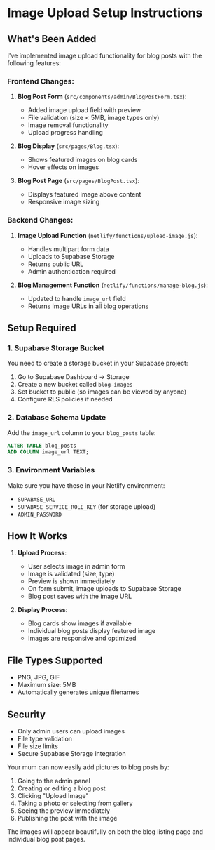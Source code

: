 # Image Upload Setup Instructions

## What's Been Added

I've implemented image upload functionality for blog posts with the following features:

### Frontend Changes:
1. **Blog Post Form** (`src/components/admin/BlogPostForm.tsx`):
   - Added image upload field with preview
   - File validation (size < 5MB, image types only)
   - Image removal functionality
   - Upload progress handling

2. **Blog Display** (`src/pages/Blog.tsx`):
   - Shows featured images on blog cards
   - Hover effects on images

3. **Blog Post Page** (`src/pages/BlogPost.tsx`):
   - Displays featured image above content
   - Responsive image sizing

### Backend Changes:
1. **Image Upload Function** (`netlify/functions/upload-image.js`):
   - Handles multipart form data
   - Uploads to Supabase Storage
   - Returns public URL
   - Admin authentication required

2. **Blog Management Function** (`netlify/functions/manage-blog.js`):
   - Updated to handle `image_url` field
   - Returns image URLs in all blog operations

## Setup Required

### 1. Supabase Storage Bucket
You need to create a storage bucket in your Supabase project:

1. Go to Supabase Dashboard → Storage
2. Create a new bucket called `blog-images`
3. Set bucket to public (so images can be viewed by anyone)
4. Configure RLS policies if needed

### 2. Database Schema Update
Add the `image_url` column to your `blog_posts` table:

```sql
ALTER TABLE blog_posts 
ADD COLUMN image_url TEXT;
```

### 3. Environment Variables
Make sure you have these in your Netlify environment:
- `SUPABASE_URL`
- `SUPABASE_SERVICE_ROLE_KEY` (for storage upload)
- `ADMIN_PASSWORD`

## How It Works

1. **Upload Process**:
   - User selects image in admin form
   - Image is validated (size, type)
   - Preview is shown immediately
   - On form submit, image uploads to Supabase Storage
   - Blog post saves with the image URL

2. **Display Process**:
   - Blog cards show images if available
   - Individual blog posts display featured image
   - Images are responsive and optimized

## File Types Supported
- PNG, JPG, GIF
- Maximum size: 5MB
- Automatically generates unique filenames

## Security
- Only admin users can upload images
- File type validation
- File size limits
- Secure Supabase Storage integration

Your mum can now easily add pictures to blog posts by:
1. Going to the admin panel
2. Creating or editing a blog post
3. Clicking "Upload Image" 
4. Taking a photo or selecting from gallery
5. Seeing the preview immediately
6. Publishing the post with the image

The images will appear beautifully on both the blog listing page and individual blog post pages. 